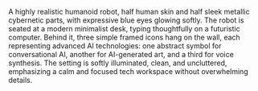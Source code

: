 A highly realistic humanoid robot, half human skin and half sleek metallic cybernetic parts, with expressive blue eyes glowing softly. The robot is seated at a modern minimalist desk, typing thoughtfully on a futuristic computer. Behind it, three simple framed icons hang on the wall, each representing advanced AI technologies: one abstract symbol for conversational AI, another for AI-generated art, and a third for voice synthesis. The setting is softly illuminated, clean, and uncluttered, emphasizing a calm and focused tech workspace without overwhelming details.